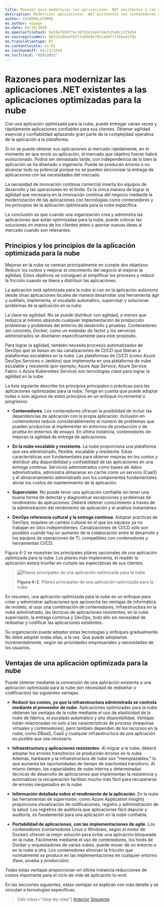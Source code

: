 ```yaml
---
title: Razones para modernizar las aplicaciones .NET existentes a las aplicaciones optimizadas para la nube
description: Modernizar aplicaciones .NET existentes con contenedores de Windows y la nube de Azure | Razones para modernizar las aplicaciones .NET existentes a las aplicaciones optimizadas para la nube
author: CESARDELATORRE
ms.author: wiwagn
ms.date: 04/28/2018
ms.openlocfilehash: 8a59a78bbf7ec38f32b14e67d4cb35a9c2375e94
ms.sourcegitcommit: 9b552addadfb57fab0b9e7852ed4f1f1b8a42f8e
ms.translationtype: HT
ms.contentlocale: es-ES
ms.lasthandoff: 04/23/2019
ms.locfileid: "62012032"
---
```

# <a name="reasons-to-modernize-existing-net-apps-to-cloud-optimized-applications"></a>Razones para modernizar las aplicaciones .NET existentes a las aplicaciones optimizadas para la nube

Con una aplicación optimizada para la nube, puede entregar varias veces y rápidamente aplicaciones confiables para sus clientes. Obtener agilidad esencial y confiabilidad aplazando gran parte de la complejidad operativa de la aplicación a la plataforma.

Si no se puede obtener sus aplicaciones al mercado rápidamente, en el momento en que envíe su aplicación, el mercado que objetivo fueran habrá evolucionado. Podría ser demasiado tarde, con independencia de lo bien la aplicación se ha diseñado o ingeniería. Puede se producen errores o no alcanzar todo su potencial porque no se pueden sincronizar la entrega de aplicaciones con las necesidades del mercado.

La necesidad de innovación continua comercial inserta los equipos de desarrollo y las operaciones en el límite. Es la única manera de lograr la agilidad que necesaria en la innovación continua del negocio mediante la modernización de las aplicaciones con tecnologías como contenedores y los principios de la aplicación optimizada para la nube específica.

La conclusión es que cuando una organización crea y administra las aplicaciones que están optimizadas para la nube, puede colocar las soluciones en manos de los clientes antes y aportar nuevas ideas al mercado cuando son relevantes.

## <a name="cloud-optimized-application-principles-and-tenets"></a>Principios y los principios de la aplicación optimizada para la nube 

Mejoras en la nube se centran principalmente en cumple dos objetivos: Reducir los costos y mejorar el crecimiento del negocio al mejorar la agilidad. Estos objetivos se consiguen al simplificar los procesos y reducir la fricción cuando se libera y distribuir las aplicaciones.

La aplicación está optimizada para la nube si can en la aplicación autónoma desde otras aplicaciones locales de manera desarrollar una herramienta ágil y suéltelo, implementa, el escalado automático, supervisar y solucionar problemas de la aplicación en la nube.

La clave es *agilidad*. No se puede distribuir con agilidad, a menos que reduzca al mínimo absoluto cualquier implementación de producción problemas y problemas del entorno de desarrollo y pruebas. Contenedores (en concreto, Docker, como un estándar de facto) y los servicios administrados se diseñaron específicamente para este propósito.

Para lograr la agilidad, también necesita procesos automatizados de DevOps que se basan en las canalizaciones de CI/CD que liberan a plataformas escalables en la nube. Las plataformas de CI/CD (como Azure DevOps Services o Jenkins) que implementa en una plataforma de nube escalable y resistente (por ejemplo, Azure App Service, Azure Service Fabric o Azure Kubernetes Service) son tecnologías clave para lograr la agilidad en la nube.

La lista siguiente describe los principios principales o prácticas para las aplicaciones optimizadas para la nube. Tenga en cuenta que puede adoptar todas o solo algunos de estos principios en un enfoque incremental o progresivo:

- **Contenedores**. Los contenedores ofrecen la posibilidad de incluir las dependencias de aplicación con la propia aplicación. Inclusión en contenedores reduce considerablemente el número de problemas que pueden producirse al implementar en entornos de producción o de prueba en entornos de ensayo. En última instancia, contenedores de mejoran la agilidad de entrega de aplicaciones.

- **En la nube escalable y resistente**. La nube proporciona una plataforma que sea administrado, flexible, escalable y resistente. Estas características son fundamentales para obtener mejoras en los costos y distribuir alta disponibilidad y confiabilidad de las aplicaciones en una entrega continua. Servicios administrados como bases de datos administrados, administra almacenar en caché como un servicio (CaaS) y el almacenamiento administrado son los componentes fundamentales aliviar los costos de mantenimiento de la aplicación.

- **Supervisión**. No puede tener una aplicación confiable sin tener una buena forma de detectar y diagnosticar excepciones y problemas de rendimiento de aplicaciones. Deberá obtener conocimiento a través de la administración del rendimiento de aplicación y el análisis instantáneo.

- **DevOps referencia cultural y la entrega continua**. Adoptar prácticas de DevOps, requiere un cambio cultural en el que los equipos ya no trabajan en silos independientes. Canalizaciones de CI/CD sólo son posibles cuando hay un aumento de la colaboración entre el desarrollo y los equipos de operaciones de TI, compatibles con contenedores y herramientas CI/CD.

Figura 4-2 se muestran los principales pilares opcionales de una aplicación optimizada para la nube. Los pilares más implementa, el readier la aplicación estará triunfar en cumple las expectativas de sus clientes.

> ![Pilares principales de una aplicación optimizada para la nube](./media/image2.png)
>
> **Figura 4-2.** Pilares principales de una aplicación optimizada para la nube

En resumen, una aplicación optimizada para la nube es un enfoque para crear y administrar aplicaciones que aprovecha las ventajas de informática de modelo, al usar una combinación de contenedores, infraestructura en la nube administrado, las técnicas de aplicaciones resistentes, en la nube supervisión, la entrega continua y DevOps, todo ello sin necesidad de rediseñar y codificar las aplicaciones existentes.

Su organización puede adoptar estas tecnologías y enfoques gradualmente. No debe adoptar todas ellas, a la vez. Que puede adoptarlas incrementalmente, según las prioridades empresariales y necesidades de los usuarios.

## <a name="benefits-of-a-cloud-optimized-application"></a>Ventajas de una aplicación optimizada para la nube

Puede obtener mediante la conversión de una aplicación existente a una aplicación optimizada para la nube (sin necesidad de rediseñar o codificación) las siguientes ventajas:

- **Reducir los costes, ya que la infraestructura administrada se controla mediante el proveedor de nube**. Aplicaciones optimizadas para la nube obtienen las ventajas de la nube mediante el uso de elasticidad de la nube de fábrica, el escalado automático y alta disponibilidad. Ventajas están relacionadas no solo a las características de proceso (máquinas virtuales y contenedores), pero también dependen de los recursos en la nube, como DBaaS, CaaS y cualquier infraestructura de una aplicación es posible que sea necesario.

- **Infraestructura y aplicaciones resistentes**. Al migrar a la nube, deberá adoptar los errores transitorios se producirán errores en la nube. Además, hardware y la infraestructura de nube son "reemplazables," lo que aumenta las oportunidades de tiempo de inactividad transitorio. Al mismo tiempo, las capacidades de nube interna y determinadas técnicas de desarrollo de aplicaciones que implementan la resistencia y automatizan la recuperación facilitan mucho más fácil para recuperarse de errores inesperados en la nube.

- **Información detallada sobre el rendimiento de la aplicación**. En la nube las herramientas de supervisión, como Azure Application Insights proporciona visualización de notificaciones, registro y administración de la salud. Los registros de auditoría que aplicaciones fácil depurar y auditoría, es fundamental para una aplicación en la nube confiable.

- **Portabilidad de aplicaciones, con las implementaciones de agile**. Los contenedores (contenedores Linux o Windows, según el motor de Docker) ofrecen la mejor solución para evitar una aplicación bloqueada en la nube. Fácilmente mediante el uso de contenedores, los hosts de Docker y orquestadores de varias nubes, puede mover de un entorno o en la nube a otra. Los contenedores eliminan la fricción que normalmente se produce en las implementaciones en cualquier entorno (fase, prueba y producción).

Todas estas ventajas proporcionan en última instancia reducciones de costos importante para el ciclo de vida de aplicación to-end.

En las secciones siguientes, estas ventajas se explican con más detalle y se vinculan a tecnologías específicas.

>[!div class="step-by-step"]
>[Anterior](index.md)
>[Siguiente](microsoft-technologies-in-cloud-optimized-applications.md)